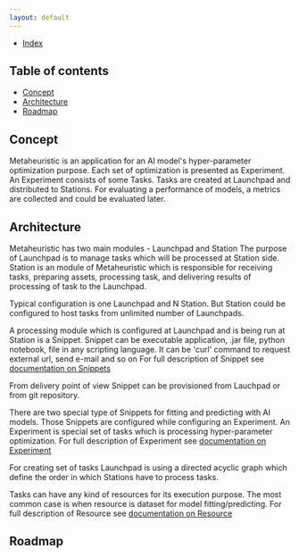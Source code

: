 ```yaml
---
layout: default
---
```


- [Index](/index)

## Table of contents

- [Concept](#concept)
- [Architecture](#architecture)
- [Roadmap](#roadmap)

## Concept
Metaheuristic is an application for an AI model's hyper-parameter optimization purpose. 
Each set of optimization is presented as Experiment. An Experiment consists of some Tasks.
Tasks are created at Launchpad and distributed to Stations. For evaluating a performance of models, 
a metrics are collected and could be evaluated later.  

## Architecture
Metaheuristic has two main modules - Launchpad and Station
The purpose of Launchpad is to manage tasks which will be processed at Station side.
Station is an module of Metaheuristic which is responsible for receiving tasks, 
preparing assets, processing task, and delivering results of processing of task to the Launchpad.

Typical configuration is one Launchpad and N Station. But Station could be configured to host 
tasks from unlimited number of Launchpads.

A processing module which is configured at Launchpad and is being run at Station is a Snippet.
Snippet can be executable application, .jar file, python notebook, 
file in any scripting language. It can be 'curl' command to request external url, send e-mail and so on
For full description of Snippet see [documentation on Snippets](snippet)  

From delivery point of view Snippet can be provisioned from Lauchpad or from git repository.

There are two special type of Snippets for fitting and predicting with AI models. 
Those Snippets are configured while configuring an Experiment. An Experiment is 
special set of tasks which is processing hyper-parameter optimization. For full 
description of Experiment see [documentation on Experiment](experiment) 

For creating set of tasks Launchpad is using a directed acyclic graph which define the order 
in which Stations have to process tasks.

Tasks can have any kind of resources for its execution purpose. 
The most common case is when resource is dataset for model fitting/predicting.
For full description of Resource see [documentation on Resource](resource)

## Roadmap

